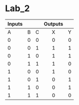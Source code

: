 Lab_2
=====

| Inputs  |  | | Outputs| |
| ------------- |:-------------:| :-----:| :-----:| -----:|
| A          |B       |C       |X       |Y       |
| 0          |0       |0       |0       |0       |
| 0          |0       |1       |1       |1       |
| 0          |1       |0       |1       |1       |
| 0          |1       |1       |1       |0       |
| 1          |0       |0       |1       |0       |
| 1          |0       |1       |0       |1       |
| 1          |1       |0       |0       |1       |
| 1          |1       |1       |0       |0       |

